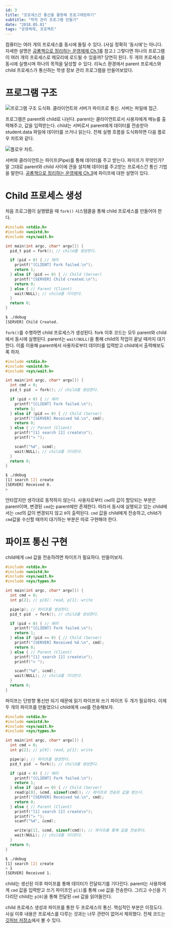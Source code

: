 ```yaml
---
id: 3
title: "프로세스간 통신을 활용해 프로그래밍하기"
subtitle: "학적 관리 프로그램 만들기"
date: "2018.05.01"
tags: "운영체제, 프로젝트"
---
```


컴퓨터는 여러 개의 프로세스를 동시에 돌릴 수 있다. (사실 정확히 '동시에'는 아니다. 자세한 설명은 [공룡책으로 정리하는 운영체제 Ch.1](https://parksb.github.io/article/5.html)를 참고.) 그렇다면 하나의 프로그램이 여러 개의 프로세스로 메모리에 로드될 수 있을까? 당연히 된다. 두 개의 프로세스를 동시에 실행시며 하나의 목적을 달성할 수 있다. 리눅스 환경에서 parent 프로세스와 child 프로세스가 통신하는 학생 정보 관리 프로그램을 만들어보았다.

# 프로그램 구조

![프로그램 구조 도식화. 클라이언트와 서버가 파이프로 통신. 서버는 파일에 접근.](https://user-images.githubusercontent.com/6410412/43831555-7d8fb438-9b3f-11e8-96e0-ccfd782d089d.png)

프로그램은 parent와 child로 나뉜다. parent는 클라이언트로서 사용자에게 메뉴를 출력해주고, 값을 입력받는다. child는 서버로서 parent에게 데이터를 전송받아 student.data 파일에 데이터를 쓰거나 읽는다. 전체 실행 흐름을 도식화하면 다음 플로우 차트와 같다.

![플로우 차트.](https://user-images.githubusercontent.com/6410412/43831554-7d0c6466-9b3f-11e8-8da3-a5c293503a5a.png)

서버와 클라이언트는 파이프(Pipe)를 통해 데이터를 주고 받는다. 파이프가 무엇인가? 말 그대로 parent와 child 사이에 관을 설치해 데이터를 주고받는 프로세스간 통신 기법을 말한다. [공룡책으로 정리하는 운영체제 Ch.3](https://parksb.github.io/article/7.html)에 파이프에 대한 설명이 있다.

# Child 프로세스 생성

처음 프로그램이 실행됐을 때 `fork()` 시스템콜을 통해 child 프로세스를 만들어야 한다.

```c
#include <stdio.h>
#include <unistd.h>
#include <sys/wait.h>

int main(int argc, char* argv[]) {
  pid_t pid = fork(); // child를 생성한다.

  if (pid < 0) { // 에러
    printf("[CLIENT] Fork failed.\n");
    return 1;
  } else if (pid == 0) { // Child (Server)
    printf("[SERVER] Child created.\n");
    return 0;
  } else { // Parent (Client)
    wait(NULL); // child를 기다린다.
  }
  return 0;
}
```
```bash
$ ./debug
[SERVER] Child Created.
```

`fork()`를 수행하면 child 프로세스가 생성된다. fork 이후 코드는 모두 parent와 child에서 동시에 실행된다. parent는 `wait(NULL)`을 통해 child의 작업이 끝날 때까지 대기한다. 이를 이용해 parent에서 사용자로부터 데이터를 입력받고 child에서 출력해보도록 하자.

```c
#include <stdio.h>
#include <unistd.h>
#include <sys/wait.h>

int main(int argc, char* argv[]) {
  int cmd = 0;
  pid_t pid  = fork(); // child를 생성한다.

  if (pid < 0) { // 에러
    printf("[CLIENT] Fork failed.\n");
    return 1;
  } else if (pid == 0) { // Child (Server)
    printf("[SERVER] Received %d.\n", cmd);
    return 0;
  } else { // Parent (Client)
    printf("[1] search [2] create\n");
    printf("> ");

    scanf("%d", &cmd);
    wait(NULL); // child를 기다린다.
  }
  return 0;
}
```
```bash
$ ./debug
[1] search [2] create
[SERVER] Received 0.
>
```

안타깝지만 생각대로 동작하지 않는다. 사용자로부터 `cmd`의 값이 할당되는 부분은 parent이며, 변경된 `cmd`는 parent에만 존재한다. 따라서 동시에 실행되고 있는 child에서는 `cmd`의 값이 변경되지 않고 `0`이 출력된다. `cmd` 값을 child에게 전송하고, child가 `cmd`값을 수신할 때까지 대기하는 부분은 따로 구현해야 한다.

# 파이프 통신 구현

child에게 `cmd` 값을 전송하려면 파이프가 필요하다. 만들어보자.

```c
#include <stdio.h>
#include <unistd.h>
#include <sys/wait.h>
#include <sys/types.h>

int main(int argc, char* argv[]) {
  int cmd = 0;
  int p[2]; // p[0]: read, p[1]: write

  pipe(p); // 파이프를 생성한다.
  pid_t pid  = fork(); // child를 생성한다.

  if (pid < 0) { // 에러
    printf("[CLIENT] Fork failed.\n");
    return 1;
  } else if (pid == 0) { // Child (Server)
    printf("[SERVER] Received %d.\n", cmd);
    return 0;
  } else { // Parent (Client)
    printf("[1] search [2] create\n");
    printf("> ");

    scanf("%d", &cmd);
    wait(NULL); // child를 기다린다.
  }
  return 0;
}
```

파이프는 단방향 통신만 되기 때문에 읽기 파이프와 쓰기 파이프 두 개가 필요하다. 이제 두 개의 파이프를 만들었으니 child에게 `cmd`를 전송해보자.

```c
#include <stdio.h>
#include <unistd.h>
#include <sys/wait.h>
#include <sys/types.h>

int main(int argc, char* argv[]) {
  int cmd = 0;
  int p[2]; // p[0]: read, p[1]: write

  pipe(p); // 파이프를 생성한다.
  pid_t pid  = fork(); // child를 생성한다.

  if (pid < 0) { // 에러
    printf("[CLIENT] Fork failed.\n");
    return 1;
  } else if (pid == 0) { // Child (Server)
    read(p[0], &cmd, sizeof(cmd)); // 파이프로 전송된 값을 받는다.
    printf("[SERVER] Received %d.\n", cmd);
    return 0;
  } else { // Parent (Client)
    printf("[1] search [2] create\n");
    printf("> ");
    scanf("%d", &cmd);

    write(p[1], &cmd, sizeof(cmd)); // 파이프를 통해 값을 전송한다.
    wait(NULL); // child를 기다린다.
  }
  return 0;
}
```
```bash
$ ./debug
[1] search [2] create
> 1
[SERVER] Received 1.
```

child는 생선된 이후 파이프를 통해 데이터가 전달되기를 기다린다. parent는 사용자에게 `cmd` 값을 입력받고 쓰기 파이프인 `p[1]`를 통해 `cmd` 값을 전송한다. 그리고 수신을 기다리던 child는 `p[0]`을 통해 전달된 `cmd` 값을 읽어들인다.

child 프로세스 생성과 파이프를 통한 두 프로세스의 통신. 핵심적인 부분은 이정도다. 사실 이후 내용은 프로세스를 다루는 것과는 너무 관련이 없어서 제외했다. 전체 코드는 [깃허브 저장소](https://github.com/ParkSB/courses-archive/tree/master/CSE311_Operating-Systems/Student)에서 볼 수 있다.
